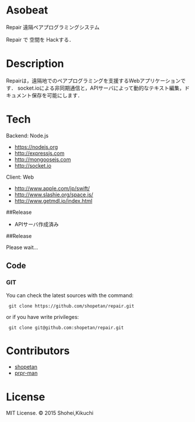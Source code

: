 # Asobeat
Repair 遠隔ペアプログラミングシステム


Repair で 空間を Hackする．

# Description
Repairは，遠隔地でのペアプログラミングを支援するWebアプリケーションです．
socket.ioによる非同期通信と，APIサーバによって動的なテキスト編集，ドキュメント保存を可能にします．


# Tech

Backend: Node.js

* https://nodejs.org
* http://expressjs.com
* http://mongoosejs.com
* http://socket.io

Client: Web

* http://www.apple.com/jp/swift/
* http://www.slashie.org/space.js/
* http://www.getmdl.io/index.html

##Release
* APIサーバ作成済み

##Release

Please wait...

## Code

### GIT

You can check the latest sources with the command:

```
 git clone https://github.com/shopetan/repair.git
  ```

or if you have write privileges:

```
 git clone git@github.com:shopetan/repair.git
  ```


# Contributors

* [shopetan](https://github.com/shopetan)
* [prpr-man](https://github.com/prpr-man)

# License

MIT License. © 2015 Shohei,Kikuchi